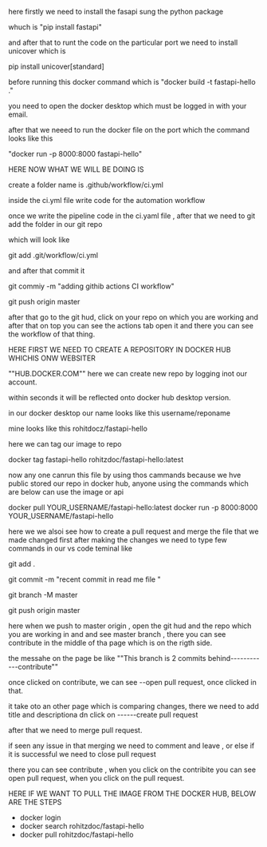 here firstly we need to install the fasapi sung the python package

whuch is "pip install fastapi"

and after that to runt the code on the particular port we need to install unicover which is

pip install unicover[standard]

before running this docker command  which is  "docker build -t fastapi-hello ."

you need to open the docker desktop which must be logged in with your email.

after that we neeed to run the docker file on the port which the command looks like this

"docker run -p 8000:8000 fastapi-hello"

HERE NOW WHAT WE WILL BE DOING IS

create a folder name is .github/workflow/ci.yml

inside the ci.yml file write code for the automation workflow

once we write the pipeline code in the ci.yaml file , after that we need to git add the folder in our git repo

which will look like

git add .git/workflow/ci.yml

and after that commit it

git commiy -m "adding githib actions CI workflow"

git push origin master

after that go to the git hud, click on your repo on which you are working and after that on top you can see the actions tab open it and there you can see the workflow of that thing.

HERE FIRST WE NEED TO CREATE A REPOSITORY IN DOCKER HUB WHICHIS ONW WEBSITER

""HUB.DOCKER.COM"" here we can create new repo by logging inot our account.

within seconds it will be reflected onto docker hub desktop version.

in our docker desktop our name looks like this  username/reponame

mine looks like this rohitdocz/fastapi-hello

here we can tag our image to repo

docker tag fastapi-hello rohitzdoc/fastapi-hello:latest

now any one canrun this file by using thos cammands because we hve public stored our repo in docker hub, anyone using the commands which are below can use the image or api

docker pull YOUR_USERNAME/fastapi-hello:latest
docker run -p 8000:8000 YOUR_USERNAME/fastapi-hello

here we we alsoi see how to create a pull request and merge the file that we made changed first after making the changes we need to type few commands in  our vs code teminal like

git add .

git commit -m "recent commit in read me file "

git branch -M master

git push origin master

here when we push to master origin , open the git hud and the repo which you are working in and and see master branch , there you can see contribute in the middle of tha page which is on the rigth side.

the messahe on the page be like ""This branch is 2 commits behind------------contribute""

once clicked on contribute, we can see --open pull request, once clicked in that.

it take oto an other page which is comparing changes, there we need to add title and descriptiona dn click on ------create pull request

after that we need to merge pull request.

if seen any issue in that merging we need to comment and leave , or else if it is successful we need to close pull request

there you can see contribute , when you click on the contribite you can see open pull request, when you click on the pull request.


HERE IF WE WANT TO PULL THE IMAGE FROM THE DOCKER HUB, BELOW ARE THE STEPS 

- docker login
- docker search rohitzdoc/fastapi-hello
- docker pull rohitzdoc/fastapi-hello
